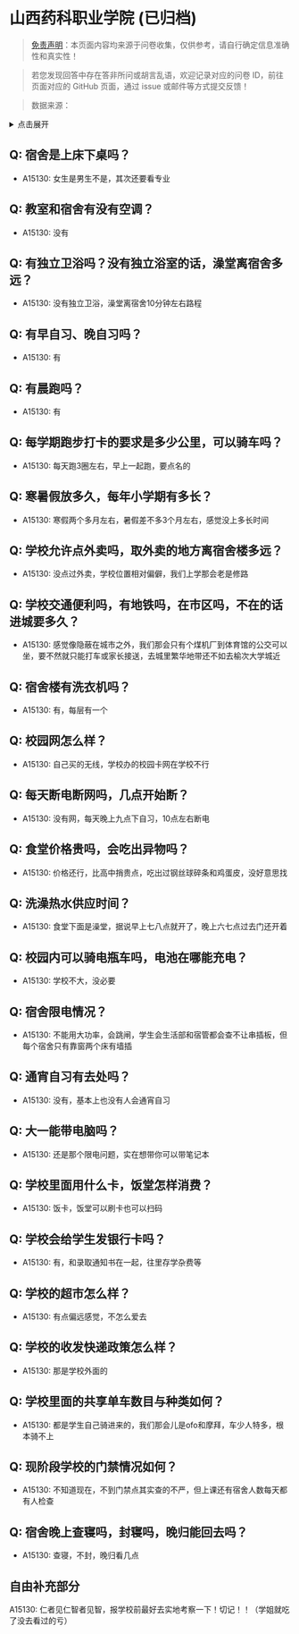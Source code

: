 # 山西药科职业学院 (已归档)

> [免责声明](https://colleges.chat/#_3)：本页面内容均来源于问卷收集，仅供参考，请自行确定信息准确性和真实性！

> 若您发现回答中存在答非所问或胡言乱语，欢迎记录对应的问卷 ID，前往页面对应的 GitHub 页面，通过 issue 或邮件等方式提交反馈！

> 数据来源：

<details><summary>点击展开</summary>
<ul>
<li>A15130: 匿名 (2022 年 07 月)</li>
</ul>
</details>

## Q: 宿舍是上床下桌吗？

- A15130: 女生是男生不是，其次还要看专业

## Q: 教室和宿舍有没有空调？

- A15130: 没有

## Q: 有独立卫浴吗？没有独立浴室的话，澡堂离宿舍多远？

- A15130: 没有独立卫浴，澡堂离宿舍10分钟左右路程

## Q: 有早自习、晚自习吗？

- A15130: 有

## Q: 有晨跑吗？

- A15130: 有

## Q: 每学期跑步打卡的要求是多少公里，可以骑车吗？

- A15130: 每天跑3圈左右，早上一起跑，要点名的

## Q: 寒暑假放多久，每年小学期有多长？

- A15130: 寒假两个多月左右，暑假差不多3个月左右，感觉没上多长时间

## Q: 学校允许点外卖吗，取外卖的地方离宿舍楼多远？

- A15130: 没点过外卖，学校位置相对偏僻，我们上学那会老是修路

## Q: 学校交通便利吗，有地铁吗，在市区吗，不在的话进城要多久？

- A15130: 感觉像隐蔽在城市之外，我们那会只有个煤机厂到体育馆的公交可以坐，要不然就只能打车或家长接送，去城里繁华地带还不如去榆次大学城近

## Q: 宿舍楼有洗衣机吗？

- A15130: 有，每层有一个

## Q: 校园网怎么样？

- A15130: 自己买的无线，学校办的校园卡网在学校不行

## Q: 每天断电断网吗，几点开始断？

- A15130: 没有网，每天晚上九点下自习，10点左右断电

## Q: 食堂价格贵吗，会吃出异物吗？

- A15130: 价格还行，比高中捎贵点，吃出过钢丝球碎条和鸡蛋皮，没好意思找

## Q: 洗澡热水供应时间？

- A15130: 食堂下面是澡堂，据说早上七八点就开了，晚上六七点过去门还开着

## Q: 校园内可以骑电瓶车吗，电池在哪能充电？

- A15130: 学校不大，没必要

## Q: 宿舍限电情况？

- A15130: 不能用大功率，会跳闸，学生会生活部和宿管都会查不让串插板，但每个宿舍只有靠窗两个床有墙插

## Q: 通宵自习有去处吗？

- A15130: 没有，基本上也没有人会通宵自习

## Q: 大一能带电脑吗？

- A15130: 还是那个限电问题，实在想带你可以带笔记本

## Q: 学校里面用什么卡，饭堂怎样消费？

- A15130: 饭卡，饭堂可以刷卡也可以扫码

## Q: 学校会给学生发银行卡吗？

- A15130: 有，和录取通知书在一起，往里存学杂费等

## Q: 学校的超市怎么样？

- A15130: 有点偏远感觉，不怎么爱去

## Q: 学校的收发快递政策怎么样？

- A15130: 那是学校外面的

## Q: 学校里面的共享单车数目与种类如何？

- A15130: 都是学生自己骑进来的，我们那会儿是ofo和摩拜，车少人特多，根本骑不上

## Q: 现阶段学校的门禁情况如何？

- A15130: 不知道现在，不到门禁点其实查的不严，但上课还有宿舍人数每天都有人检查

## Q: 宿舍晚上查寝吗，封寝吗，晚归能回去吗？

- A15130: 查寝，不封，晚归看几点

## 自由补充部分

A15130: 仁者见仁智者见智，报学校前最好去实地考察一下！切记！！（学姐就吃了没去看过的亏）